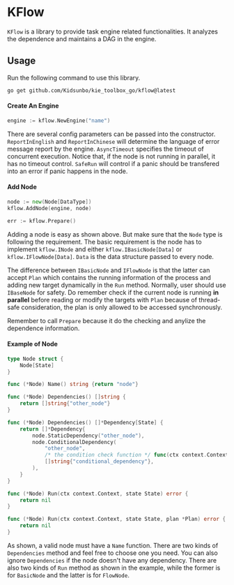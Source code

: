 # KFlow

`KFlow` is a library to provide task engine related functionalities. It analyzes the dependence and maintains a DAG in the engine.

## Usage
Run the following command to use this library.
```shell
go get github.com/Kidsunbo/kie_toolbox_go/kflow@latest
```

#### Create An Engine

```go
engine := kflow.NewEngine("name")
```
There are several config parameters can be passed into the constructor. `ReportInEnglish` and `ReportInChinese` will determine the language of error message report by the engine. `AsyncTimeout` specifies the timeout of concurrent execution. Notice that, if the node is not running in parallel, it has no timeout control. `SafeRun` will control if a panic should be transfered into an error if panic happens in the node.


#### Add Node

```go
node := new(Node[DataType])
kflow.AddNode(engine, node)

err := kflow.Prepare()
```

Adding a node is easy as shown above. But make sure that the `Node` type is following the requirement. The basic requirement is the node has to implement `kflow.INode` and either `kflow.IBasicNode[Data]` or `kflow.IFlowNode[Data]`. `Data` is the data structure passed to every node.

The difference between `IBasicNode` and `IFlowNode` is that the latter can accept `Plan` which contains the running information of the process and adding new target dynamically in the `Run` method. Normally, user should use `IBaseNode` for safety. Do remember check if the current node is running **in parallel** before reading or modify the targets with `Plan` because of thread-safe consideration, the plan is only allowed to be accessed synchronously.

Remember to call `Prepare` because it do the checking and anylize the dependence information.

#### Example of Node

```go
type Node struct {
    Node[State]
}

func (*Node) Name() string {return "node"}

func (*Node) Dependencies() []string {
    return []string{"other_node"}
} 

func (*Node) Dependencies() []*Dependency[State] {
    return []*Dependency{
        node.StaticDependency("other_node"),
        node.ConditionalDependency(
            "other_node", 
            /* the condition check function */ func(ctx context.Context, state State)bool{return true}, 
            []string{"conditional_dependency"},
        ),
    }
}

func (*Node) Run(ctx context.Context, state State) error {
    return nil
}

func (*Node) Run(ctx context.Context, state State, plan *Plan) error {
    return nil
}
```

As shown, a valid node must have a `Name` function. There are two kinds of `Dependencies` method and feel free to choose one you need. You can also ignore `Dependencies` if the node doesn't have any dependency. There are also two kinds of `Run` method as shown in the example, while the former is for `BasicNode` and the latter is for `FlowNode`.
